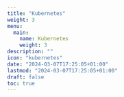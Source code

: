 ```yaml
---
title: "Kubernetes"
weight: 3 
menu:
  main:
    name: Kubernetes
    weight: 3 
description: ""
icon: "kubernetes"
date: "2024-03-07T17:25:05+01:00"
lastmod: "2024-03-07T17:25:05+01:00"
draft: false
toc: true
---
```

